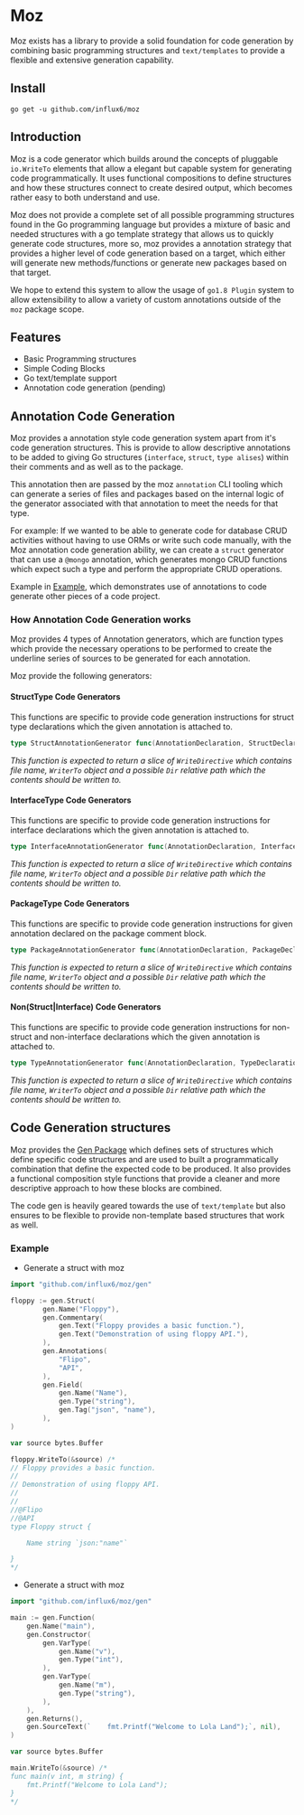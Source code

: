 Moz
=======
Moz exists has a library to provide a solid foundation for code generation by combining basic programming structures and `text/templates` to provide a flexible and extensive generation capability.

Install
-----------

```shell
go get -u github.com/influx6/moz
```

Introduction 
----------------------------

Moz is a code generator which builds around the concepts of pluggable `io.WriteTo` elements that allow a elegant but capable system for generating code programmatically. It uses functional compositions to define structures and how these structures connect to create desired output, which becomes rather easy to both understand and use.

Moz does not provide a complete set of all possible programming structures found in the Go programming language but provides a mixture of basic and needed structures with a go template strategy that allows us to quickly generate code structures, more so, moz provides a annotation strategy that provides a higher level of code generation based on a target, which either will generate new methods/functions or generate new packages based on that target. 

We hope to extend this system to allow the usage of `go1.8 Plugin`  system to allow extensibility to allow a variety of custom annotations outside of the `moz` package scope.

Features
----------

- Basic Programming structures
- Simple Coding Blocks
- Go text/template support 
- Annotation code generation (pending)


Annotation Code Generation
----------------------------

Moz provides a annotation style code generation system apart from it's code generation structures. This is provide to allow descriptive annotations to be added to giving Go structures (`interface`, `struct`, `type alises`) within their comments and as well as to the package.

This annotation then are passed by the moz `annotation` CLI tooling which can generate a series of files and packages based on the internal logic of the generator associated with that annotation to meet the needs for that type.

For example: If we wanted to be able to generate code for database CRUD activities without having to use ORMs or write such code manually, with the Moz annotation code generation ability, we can create a `struct` generator that can use a `@mongo` annotation, which generates mongo CRUD functions which expect such a type and perform the appropriate CRUD operations.

Example in [Example](./examples/dap), which demonstrates use of annotations to code generate other pieces of a code project.


### How Annotation Code Generation works

Moz provides 4 types of Annotation generators, which are function types which provide the necessary operations to be performed to create the underline series of sources to be generated for each annotation. 

Moz provide the following generators:

#### StructType Code Generators

This functions are specific to provide code generation instructions for struct type declarations which the given annotation is attached to.

```go
type StructAnnotationGenerator func(AnnotationDeclaration, StructDeclaration, PackageDeclaration) ([]gen.WriteDirective, error)
```

*This function is expected to return a slice of `WriteDirective` which contains file name, `WriterTo` object and a possible `Dir` relative path which the contents should be written to.*

#### InterfaceType Code Generators

This functions are specific to provide code generation instructions for interface declarations which the given annotation is attached to.

```go
type InterfaceAnnotationGenerator func(AnnotationDeclaration, InterfaceDeclaration, PackageDeclaration) ([]gen.WriteDirective, error)
```

*This function is expected to return a slice of `WriteDirective` which contains file name, `WriterTo` object and a possible `Dir` relative path which the contents should be written to.*

#### PackageType Code Generators

This functions are specific to provide code generation instructions for given annotation declared on the package comment block.

```go
type PackageAnnotationGenerator func(AnnotationDeclaration, PackageDeclaration) ([]gen.WriteDirective, error)
```

*This function is expected to return a slice of `WriteDirective` which contains file name, `WriterTo` object and a possible `Dir` relative path which the contents should be written to.*

#### Non(Struct|Interface) Code Generators

This functions are specific to provide code generation instructions for non-struct and non-interface declarations which the given annotation is attached to.

```go
type TypeAnnotationGenerator func(AnnotationDeclaration, TypeDeclaration, PackageDeclaration) ([]gen.WriteDirective, error)
```

*This function is expected to return a slice of `WriteDirective` which contains file name, `WriterTo` object and a possible `Dir` relative path which the contents should be written to.*


Code Generation structures
---------------------------

Moz provides the [Gen Package](./gen) which defines sets of structures which define specific code structures and are used to built a programmatically combination that define the expected code to be produced. It also provides a functional composition style functions that provide a cleaner and more descriptive approach to how these blocks are combined.

The code gen is heavily geared towards the use of `text/template` but also ensures to be flexible to provide non-template based structures that work as well.

### Example

- Generate a struct with moz

```go
import "github.com/influx6/moz/gen"

floppy := gen.Struct(
		gen.Name("Floppy"),
		gen.Commentary(
			gen.Text("Floppy provides a basic function."),
			gen.Text("Demonstration of using floppy API."),
		),
		gen.Annotations(
			"Flipo",
			"API",
		),
		gen.Field(
			gen.Name("Name"),
			gen.Type("string"),
			gen.Tag("json", "name"),
		),
)

var source bytes.Buffer

floppy.WriteTo(&source) /*
// Floppy provides a basic function.
// 
// Demonstration of using floppy API.
// 
//
//@Flipo
//@API
type Floppy struct {

    Name string `json:"name"` 

}
*/
```


- Generate a struct with moz

```go
import "github.com/influx6/moz/gen"

main := gen.Function(
    gen.Name("main"),
    gen.Constructor(
        gen.VarType(
            gen.Name("v"),
            gen.Type("int"),
        ),
        gen.VarType(
            gen.Name("m"),
            gen.Type("string"),
        ),
    ),
    gen.Returns(),
    gen.SourceText(`	fmt.Printf("Welcome to Lola Land");`, nil),
)

var source bytes.Buffer

main.WriteTo(&source) /*
func main(v int, m string) {
	fmt.Printf("Welcome to Lola Land");
}
*/
```